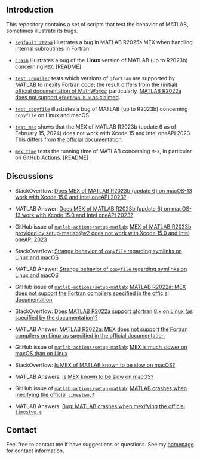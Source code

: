 ## Introduction

This repository contains a set of scripts that test the behavior of MATLAB, sometimes illustrate its bugs.

- [`segfault_2025a`](https://github.com/zequipe/test_matlab/tree/master/segfault_2025a) illustrates
  a bug in MATLAB R2025a MEX when handling internal subroutines in Fortran.

- [`crash`](https://github.com/equipez/test_matlab/blob/master/crash) illustrates a bug of
the **Linux** version of MATLAB (up to R2023b) concerning [`MEX`](https://www.mathworks.com/help/matlab/ref/mex.html).
[[README](https://github.com/equipez/test_matlab/blob/master/crash/README.md)]

- [`test_compiler`](https://github.com/zequipe/test_matlab/blob/master/.github/workflows/test_compiler.yml) tests which versions of `gfortran` are supported by MATLAB to mexify Fortran code; the result differs from the (initial) [official documentation of MathWorks](https://www.mathworks.com/support/requirements/supported-compilers.html); particularly, [MATLAB R2022a does not support `gfortran 8.x` as claimed](https://www.mathworks.com/matlabcentral/answers/1674509-bug-in-matlab-r2022a-mex-does-not-support-gfortran-8-x-as-specified-in-the-official-documentation).

- [`test_copyfile`](https://github.com/zequipe/test_matlab/blob/master/copyfile/test_copyfile.m)
  illustrates a bug of MATLAB (up to R2023b) concerning `copyfile` on Linux and macOS.

- [`test_mac`](https://github.com/zequipe/test_matlab/tree/master/test_mac) shows that the MEX of MATLAB R2023b (update 6 as of February 15, 2024) does not work with Xcode 15 and Intel oneAPI 2023. This differs from the [official documentation](https://www.mathworks.com/support/requirements/supported-compilers-mac.html).

- [`mex_time`](https://github.com/equipez/test_matlab/blob/master/mex_time) tests the
running time of MATLAB concerning `MEX`,
in particular on [GitHub Actions](https://github.com/equipez/test_matlab/actions/workflows/mex_time.yml).
[[README](https://github.com/equipez/test_matlab/blob/master/mex_time/README.md)]

## Discussions

- StackOverflow: [Does MEX of MATLAB R2023b (update 6) on macOS-13 work with Xcode 15.0 and Intel oneAPI 2023?](https://stackoverflow.com/questions/77998520/does-mex-of-matlab-r2023b-update-6-work-with-xcode-15-0-and-intel-oneapi-2023)

- MATLAB Answer: [Does MEX of MATLAB R2023b (update 6) on macOS-13 work with Xcode 15.0 and Intel oneAPI 2023?](https://www.mathworks.com/matlabcentral/answers/2082233-does-mex-of-matlab-r2023b-update-6-on-macos-13-work-with-xcode-15-0-and-intel-oneapi-2023)

- GitHub issue of [`matlab-actions/setup-matlab`](https://github.com/matlab-actions/setup-matlab):
[MEX of MATLAB R2023b provided by setup-matlab@v2 does not work with Xcode 15.0 and Intel oneAPI 2023](https://github.com/matlab-actions/setup-matlab/issues/96)

- StackOverflow: [Strange behavior of `copyfile` regarding symlinks on Linux and macOS](https://stackoverflow.com/questions/77340268/strange-behavior-of-copyfile-regarding-symlinks-on-linux-and-macos)

- MATLAB Answer: [Strange behavior of `copyfile` regarding symlinks on Linux and macOS](https://www.mathworks.com/matlabcentral/answers/2036891-strange-behavior-of-copyfile-regarding-symlinks-on-linux-and-macos?s_tid=srchtitle)

- GitHub issue of [`matlab-actions/setup-matlab`](https://github.com/matlab-actions/setup-matlab):
[MATLAB R2022a: MEX does not support the Fortran compilers specified in the official documentation](https://github.com/matlab-actions/setup-matlab/issues/33)

- StackOverflow: [Does MATLAB R2022a support gfortran 8.x on Linux (as specified by the documentation)?](https://stackoverflow.com/questions/71552747/does-matlab-r2022a-support-gfortran-8-x-on-linux-as-specified-by-the-documentat)

- MATLAB Answer: [MATLAB R2022a: MEX does not support the Fortran compilers on Linux as specified in the official documentation](https://www.mathworks.com/matlabcentral/answers/1674509-matlab-r2022a-mex-does-not-support-the-fortran-compilers-on-linux-as-specified-in-the-official-docu)

- GitHub issue of [`matlab-actions/setup-matlab`](https://github.com/matlab-actions/setup-matlab):
[MEX is much slower on macOS than on Linux](https://github.com/matlab-actions/setup-matlab/issues/30)

- StackOverflow: [Is MEX of MATLAB known to be slow on macOS?](https://stackoverflow.com/questions/71274732/is-mex-of-matlab-known-to-be-slow-on-macos)

- MATLAB Answers: [Is MEX known to be slow on macOS?](https://www.mathworks.com/matlabcentral/answers/1658820-is-mex-known-to-be-slow-on-macos?)

- GitHub issue of [`matlab-actions/setup-matlab`](https://github.com/matlab-actions/setup-matlab):
[MATLAB crashes when mexifying the official `timestwo.F`](https://github.com/matlab-actions/overview/issues/7)

- MATLAB Answers: [Bug: MATLAB crashes when mexifying the official `timestwo.c`](https://www.mathworks.com/matlabcentral/answers/1651930-bug-matlab-crashes-when-mexifying-the-official-timestwo-c)


## Contact

Feel free to contact me if have suggestions or questions.
See my [homepage](https://www.zhangzk.net) for contact information.
